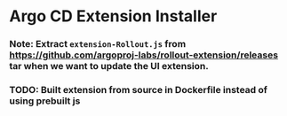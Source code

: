 # Argo CD Extension Installer

### Note: Extract `extension-Rollout.js` from https://github.com/argoproj-labs/rollout-extension/releases tar when we want to update the UI extension.

### TODO: Built extension from source in Dockerfile instead of using prebuilt js